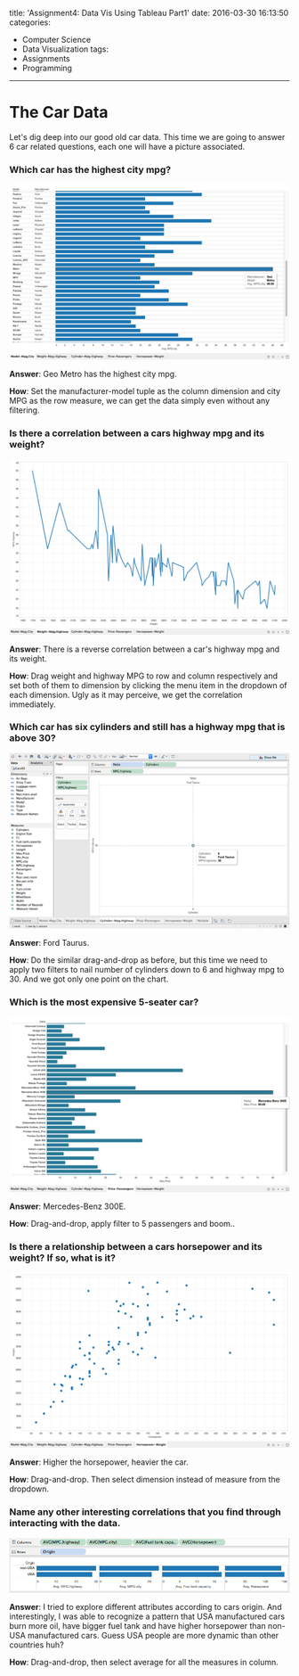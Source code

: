 title: 'Assignment4: Data Vis Using Tableau Part1'
date: 2016-03-30 16:13:50
categories:
- Computer Science
- Data Visualization
tags:
- Assignments
- Programming
---

# The Car Data

Let's dig deep into our good old car data. This time we are going to answer 6 car related questions, each one will have a picture associated.

### Which car has the highest city mpg?
![Car-City.MPG](images/cardata1.png)

__Answer__:
Geo Metro has the highest city mpg.

__How__:
Set the manufacturer-model tuple as the column dimension and city MPG as the row measure, we can get the data simply even without any filtering.

### Is there a correlation between a cars highway mpg and its weight?
![Weight-Highway.MPG](images/cardata2.png)

__Answer__:
There is a reverse correlation between a car's highway mpg and its weight.

__How__:
Drag weight and highway MPG to row and column respectively and set both of them to dimension by clicking the menu item in the dropdown of each dimension. Ugly as it may perceive, we get the correlation immediately.

### Which car has six cylinders and still has a highway mpg that is above 30?
![Cylinders-Highway.MPG](images/cardata3.png)

__Answer__:
Ford Taurus.

__How__:
Do the similar drag-and-drop as before, but this time we need to apply two filters to nail number of cylinders down to 6 and highway mpg to 30. And we got only one point on the chart.

### Which is the most expensive 5-seater car?
![Passengers-Prices](images/cardata4.png)

__Answer__:
Mercedes-Benz 300E.

__How__:
Drag-and-drop, apply filter to 5 passengers and boom..

### Is there a relationship between a cars horsepower and its weight? If so, what is it?
![Weight-Horsepower](images/cardata5.png)

__Answer__:
Higher the horsepower, heavier the car.

__How__:
Drag-and-drop. Then select dimension instead of measure from the dropdown.

### Name any other interesting correlations that you find through interacting with the data.
![Multiple](images/cardata6.png)

__Answer__:
I tried to explore different attributes according to cars origin. And interestingly, I was able to recognize a pattern that USA manufactured cars burn more oil, have bigger fuel tank and have higher horsepower than non-USA manufactured cars. Guess USA people are more dynamic than other countries huh?

__How__:
Drag-and-drop, then select average for all the measures in column.
